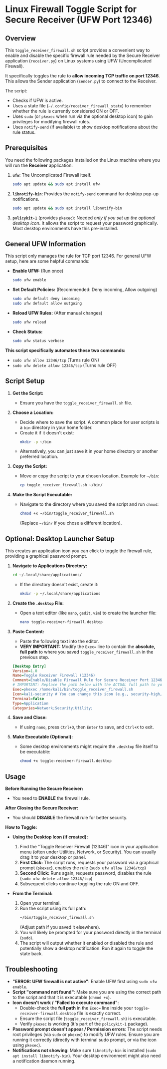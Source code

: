 # Linux Firewall Toggle Script for Secure Receiver (UFW Port 12346)

## Overview

This `toggle_receiver_firewall.sh` script provides a convenient way to enable and disable the specific firewall rule needed by the Secure Receiver application (`receiver.py`) on Linux systems using UFW (Uncomplicated Firewall).

It specifically toggles the rule to **allow incoming TCP traffic on port 12346**. This allows the Sender application (`sender.py`) to connect to the Receiver.

The script:
* Checks if UFW is active.
* Uses a state file (`~/.config/receiver_firewall_state`) to remember whether the rule is currently considered ON or OFF.
* Uses `sudo` (or `pkexec` when run via the optional desktop icon) to gain privileges for modifying firewall rules.
* Uses `notify-send` (if available) to show desktop notifications about the rule status.

## Prerequisites

You need the following packages installed on the Linux machine where you will run the **Receiver** application:

1.  **`ufw`**: The Uncomplicated Firewall itself.
    ```bash
    sudo apt update && sudo apt install ufw
    ```
2.  **`libnotify-bin`**: Provides the `notify-send` command for desktop pop-up notifications.
    ```bash
    sudo apt update && sudo apt install libnotify-bin
    ```
3.  **`policykit-1`** (provides `pkexec`): Needed *only if you set up the optional desktop icon*. It allows the script to request your password graphically. Most desktop environments have this pre-installed.

## General UFW Information

This script only manages the rule for TCP port 12346. For general UFW setup, here are some helpful commands:

* **Enable UFW:** (Run once)
    ```bash
    sudo ufw enable
    ```
* **Set Default Policies:** (Recommended: Deny incoming, Allow outgoing)
    ```bash
    sudo ufw default deny incoming
    sudo ufw default allow outgoing
    ```
* **Reload UFW Rules:** (After manual changes)
    ```bash
    sudo ufw reload
    ```
* **Check Status:**
    ```bash
    sudo ufw status verbose
    ```

**This script specifically automates these two commands:**
* `sudo ufw allow 12346/tcp` (Turns rule ON)
* `sudo ufw delete allow 12346/tcp` (Turns rule OFF)

## Script Setup

1.  **Get the Script:**
    * Ensure you have the `toggle_receiver_firewall.sh` file.

2.  **Choose a Location:**
    * Decide where to save the script. A common place for user scripts is a `bin` directory in your home folder.
    * Create it if it doesn't exist:
        ```bash
        mkdir -p ~/bin
        ```
    * Alternatively, you can just save it in your home directory or another preferred location.

3.  **Copy the Script:**
    * Move or copy the script to your chosen location. Example for `~/bin`:
        ```bash
        cp toggle_receiver_firewall.sh ~/bin/
        ```

4.  **Make the Script Executable:**
    * Navigate to the directory where you saved the script and run `chmod`:
        ```bash
        chmod +x ~/bin/toggle_receiver_firewall.sh
        ```
        (Replace `~/bin/` if you chose a different location).

## Optional: Desktop Launcher Setup

This creates an application icon you can click to toggle the firewall rule, providing a graphical password prompt.

1.  **Navigate to Applications Directory:**
    ```bash
    cd ~/.local/share/applications/
    ```
    * If the directory doesn't exist, create it:
        ```bash
        mkdir -p ~/.local/share/applications
        ```

2.  **Create the `.desktop` File:**
    * Open a text editor (like `nano`, `gedit`, `vim`) to create the launcher file:
        ```bash
        nano toggle-receiver-firewall.desktop
        ```

3.  **Paste Content:**
    * Paste the following text into the editor.
    * **VERY IMPORTANT:** Modify the `Exec=` line to contain the **absolute, full path** to where you saved `toggle_receiver_firewall.sh` in the previous step.

    ```ini
    [Desktop Entry]
    Version=1.0
    Name=Toggle Receiver Firewall (12346)
    Comment=Enable/Disable Firewall Rule for Secure Receiver Port 12346
    # IMPORTANT: Replace the path below with the ACTUAL full path to your script!
    Exec=pkexec /home/kali/bin/toggle_receiver_firewall.sh
    Icon=kali-security # You can change this icon (e.g., security-high, network-firewall, utilities-terminal)
    Terminal=false
    Type=Application
    Categories=Network;Security;Utility;
    ```

4.  **Save and Close:**
    * If using `nano`, press `Ctrl+O`, then `Enter` to save, and `Ctrl+X` to exit.

5.  **Make Executable (Optional):**
    * Some desktop environments might require the `.desktop` file itself to be executable:
        ```bash
        chmod +x toggle-receiver-firewall.desktop
        ```

## Usage

**Before Running the Secure Receiver:**

* You need to **ENABLE** the firewall rule.

**After Closing the Secure Receiver:**

* You should **DISABLE** the firewall rule for better security.

**How to Toggle:**

* **Using the Desktop Icon (if created):**
    1.  Find the "Toggle Receiver Firewall (12346)" icon in your application menu (often under Utilities, Network, or Security). You can usually drag it to your desktop or panel.
    2.  **First Click:** The script runs, requests your password via a graphical prompt (`pkexec`), enables the rule (`sudo ufw allow 12346/tcp`)
    3.  **Second Click:** Runs again, requests password, disables the rule (`sudo ufw delete allow 12346/tcp`)
    4.  Subsequent clicks continue toggling the rule ON and OFF.

* **From the Terminal:**
    1.  Open your terminal.
    2.  Run the script using its full path:
        ```bash
        ~/bin/toggle_receiver_firewall.sh
        ```
        (Adjust path if you saved it elsewhere).
    3.  You will likely be prompted for your password directly in the terminal (`sudo`).
    4.  The script will output whether it enabled or disabled the rule and potentially show a desktop notification. Run it again to toggle the state back.

## Troubleshooting

* **"ERROR: UFW firewall is not active"**: Enable UFW first using `sudo ufw enable`.
* **Script "command not found"**: Make sure you are using the correct path to the script and that it is executable (`chmod +x`).
* **Icon doesn't work / "Failed to execute command"**:
    * Double-check the **full path** in the `Exec=` line inside your `toggle-receiver-firewall.desktop` file is exactly correct.
    * Ensure the script file (`toggle_receiver_firewall.sh`) is executable.
    * Verify `pkexec` is working (it's part of the `policykit-1` package).
* **Password prompt doesn't appear / Permission errors**: The script needs root privileges (via `sudo` or `pkexec`) to modify UFW rules. Ensure you are running it correctly (directly with terminal sudo prompt, or via the icon using `pkexec`).
* **Notifications not showing**: Make sure `libnotify-bin` is installed (`sudo apt install libnotify-bin`). Your desktop environment might also need a notification daemon running.